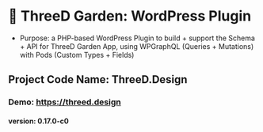 # 🌱 ThreeD Garden: WordPress Plugin
- Purpose: a PHP-based WordPress Plugin to build + support the Schema + API for ThreeD Garden App, using WPGraphQL (Queries + Mutations) with Pods (Custom Types + Fields)
## Project Code Name: ThreeD.Design
### Demo: https://threed.design
#### version: 0.17.0-c0
